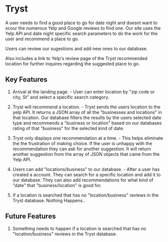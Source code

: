# Tryst 

A user needs to find a good place to go for date night and doesnt want to scour the 
numerous Yelp and Google reviews to find one. Our site uses the Yelp API and date night
specific search parameters to do the work for the user and recommend a place to go. 

Users can review our sugestions and add new ones to our database. 

Also includes a link to Yelp's review page of the Tryst recommended location for
further inquires regarding the suggested place to go.

## Key Features 

1. Arrival at the landing page. - User can enter location by "zip code or city, St" and 
select a specific search category.

2. Tryst will recommend a location. - Tryst sends the users location to the yelp API. 
It returns a JSON array of all the "businesses and locations" in that location. Our 
database filters the results by the users selected date type and recommends a 
"business or location" based on our databases rating of that "business" for the 
selected kind of date. 

3. Tryst only displays one recommendation at a time. - This helps eliminate the the 
frustration of making choice. If the user is unhappy with the recommendation they 
can ask for another suggestion. It will return another suggestion from the array of 
JSON objects that came from the Yelp API.

4. Users can add "locations/business" to our database. - After a user has 
created a account. They can search for a specific location and add it to our 
database. They can also add recommendations for what kind of "date" that 
"business/location" is good for. 

5. If a location is searched that has no "location/business" reviews in the 
Tryst database. Nothing Happens.. 

## Future Features 

1. Something needs to happen if a location is searched that has no "location/business"
 reviews in the Tryst database.
